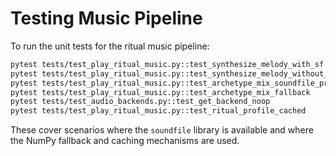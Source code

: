 # Testing Music Pipeline

To run the unit tests for the ritual music pipeline:

```bash
pytest tests/test_play_ritual_music.py::test_synthesize_melody_with_sf
pytest tests/test_play_ritual_music.py::test_synthesize_melody_without_sf
pytest tests/test_play_ritual_music.py::test_archetype_mix_soundfile_present
pytest tests/test_play_ritual_music.py::test_archetype_mix_fallback
pytest tests/test_audio_backends.py::test_get_backend_noop
pytest tests/test_play_ritual_music.py::test_ritual_profile_cached
```

These cover scenarios where the `soundfile` library is available and where the NumPy fallback and caching mechanisms are used.
